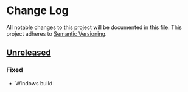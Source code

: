 # Change Log
All notable changes to this project will be documented in this file.
This project adheres to [Semantic Versioning](http://semver.org/).

## [Unreleased]
### Fixed
- Windows build



[Unreleased]: https://github.com/maltsev/posthtml-css-modules/compare/0.1.0...HEAD